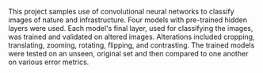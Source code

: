 This project samples use of convolutional neural networks to classify images of nature and infrastructure.
Four models with pre-trained hidden layers were used. Each model's final layer, used for classifying the images, 
was trained and validated on altered images. Alterations included cropping, translating, zooming, rotating, flipping, and contrasting.
The trained models were tested on an unseen, original set and then compared to one another on various error metrics.
